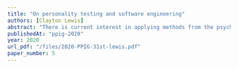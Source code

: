 ```yaml
---
title: "On personality testing and software engineering"
authors: [Clayton Lewis]
abstract: "There is current interest in applying methods from the psychology of personality to software engineering. We are skeptical that the psychometric methods the authors advocate can usefully be applied in software engineering. Further, we see the potential for substantial harm from efforts to apply them."
publishedAt: "ppig-2020"
year: 2020
url_pdf: "/files/2020-PPIG-31st-lewis.pdf"
paper_number: 5
---
```

